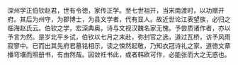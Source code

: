 <!-- { "loadSidebar": true } -->
深州学正伯钦赵君，世有令徳，家传正学。至七世祖开，当宋南渡时，以功赠开府。其后为州守，为郡博士，为县文学者，代有显人。故近世论江表望族，必归之临海赵氏云。伯钦之学，宏深典奥，诗与文视汉魏名家无愧。予尝质诸作者，亦以予言为然。是岁北平乡试，伯钦以七月之末赴，弥封官之选，道过瓦桥，访予风雨寂寥中。已而出其先府君墓铭相示，读之悚然起敬，乃知衣冠诗礼之家，道徳文章播穹壤而照册书，有由然哉。因敛祍书此，或者韩欧可作，必能张而大之无惑也。



